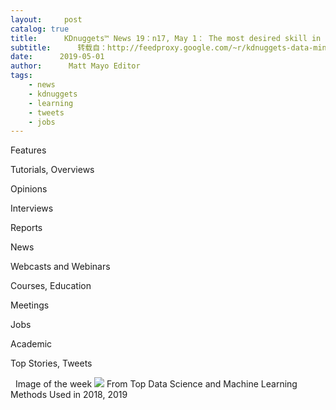 ```yaml
---
layout:     post
catalog: true
title:      KDnuggets™ News 19：n17, May 1： The most desired skill in data science; Seeking KDnuggets Editors, work remotely
subtitle:      转载自：http://feedproxy.google.com/~r/kdnuggets-data-mining-analytics/~3/IztPUIEvV48/n17.html
date:      2019-05-01
author:      Matt Mayo Editor
tags:
    - news
    - kdnuggets
    - learning
    - tweets
    - jobs
---
```



Features

Tutorials, Overviews

Opinions

Interviews

Reports

News

Webcasts and Webinars

Courses, Education

Meetings

Jobs

Academic

Top Stories, Tweets



  Image of the week
![](http://feedproxy.google.com/wp-content/uploads/top-methods-2019-vs-2017-667.jpg)
From Top Data Science and Machine Learning Methods Used in 2018, 2019 






